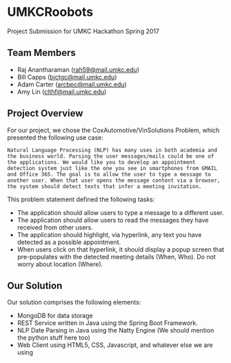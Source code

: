 # UMKCRoobots

Project Submission for UMKC Hackathon Spring 2017

## Team Members

* Raj Anantharaman (rah59@mail.umkc.edu)
* Bill Capps (bjctgc@mail.umkc.edu)
* Adam Carter (arcbpc@mail.umkc.edu)
* Amy Lin (clthf@mail.umkc.edu)

## Project Overview

For our project, we chose the CoxAutomotive/VinSolutions Problem, which presented the following use case:

```
Natural Language Processing (NLP) has many uses in both academia and the business world. Parsing the user messages/mails could be one of the applications. We would like you to develop an appointment detection system just like the one you see in smartphones from GMAIL and Office 365. The goal is to allow the user to type a message to another user. When that user opens the message content via a browser, the system should detect texts that infer a meeting invitation.
```

This problem statement defined the following tasks:
* The application should allow users to type a message to a different user.
* The application should allow users to read the messages they have received from other users.
* The application should highlight, via hyperlink, any text you have detected as a possible appointment.
* When users click on that hyperlink, it should display a popup screen that pre-populates with the detected meeting details (When, Who). Do not worry about location (Where).

## Our Solution

Our solution comprises the following elements:

* MongoDB for data storage
* REST Service written in Java using the Spring Boot Framework.
* NLP Date Parsing in Java using the Natty Engine  (We should mention the python stuff here too)
* Web Client using HTML5, CSS, Javascript, and whatever else we are using

